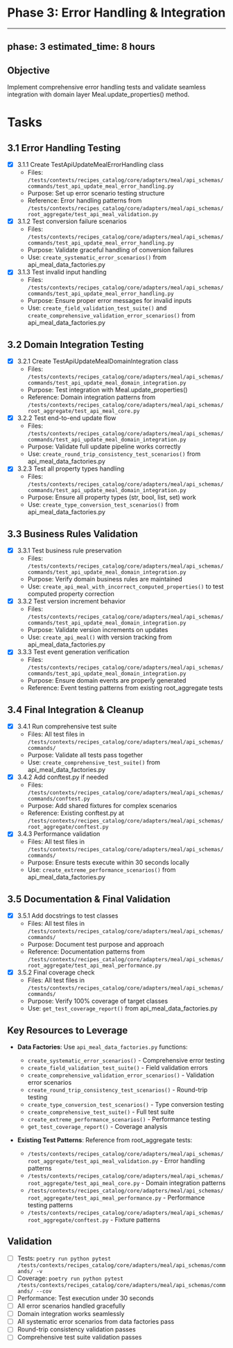 # Phase 3: Error Handling & Integration

---
phase: 3
estimated_time: 8 hours
---

## Objective
Implement comprehensive error handling tests and validate seamless integration with domain layer Meal.update_properties() method.

# Tasks

## 3.1 Error Handling Testing
- [x] 3.1.1 Create TestApiUpdateMealErrorHandling class
  - Files: `/tests/contexts/recipes_catalog/core/adapters/meal/api_schemas/commands/test_api_update_meal_error_handling.py`
  - Purpose: Set up error scenario testing structure
  - Reference: Error handling patterns from `/tests/contexts/recipes_catalog/core/adapters/meal/api_schemas/root_aggregate/test_api_meal_validation.py`
- [x] 3.1.2 Test conversion failure scenarios
  - Files: `/tests/contexts/recipes_catalog/core/adapters/meal/api_schemas/commands/test_api_update_meal_error_handling.py`
  - Purpose: Validate graceful handling of conversion failures
  - Use: `create_systematic_error_scenarios()` from api_meal_data_factories.py
- [x] 3.1.3 Test invalid input handling
  - Files: `/tests/contexts/recipes_catalog/core/adapters/meal/api_schemas/commands/test_api_update_meal_error_handling.py`
  - Purpose: Ensure proper error messages for invalid inputs
  - Use: `create_field_validation_test_suite()` and `create_comprehensive_validation_error_scenarios()` from api_meal_data_factories.py

## 3.2 Domain Integration Testing
- [x] 3.2.1 Create TestApiUpdateMealDomainIntegration class
  - Files: `/tests/contexts/recipes_catalog/core/adapters/meal/api_schemas/commands/test_api_update_meal_domain_integration.py`
  - Purpose: Test integration with Meal.update_properties()
  - Reference: Domain integration patterns from `/tests/contexts/recipes_catalog/core/adapters/meal/api_schemas/root_aggregate/test_api_meal_core.py`
- [x] 3.2.2 Test end-to-end update flow
  - Files: `/tests/contexts/recipes_catalog/core/adapters/meal/api_schemas/commands/test_api_update_meal_domain_integration.py`
  - Purpose: Validate full update pipeline works correctly
  - Use: `create_round_trip_consistency_test_scenarios()` from api_meal_data_factories.py
- [x] 3.2.3 Test all property types handling
  - Files: `/tests/contexts/recipes_catalog/core/adapters/meal/api_schemas/commands/test_api_update_meal_domain_integration.py`
  - Purpose: Ensure all property types (str, bool, list, set) work
  - Use: `create_type_conversion_test_scenarios()` from api_meal_data_factories.py

## 3.3 Business Rules Validation
- [x] 3.3.1 Test business rule preservation
  - Files: `/tests/contexts/recipes_catalog/core/adapters/meal/api_schemas/commands/test_api_update_meal_domain_integration.py`
  - Purpose: Verify domain business rules are maintained
  - Use: `create_api_meal_with_incorrect_computed_properties()` to test computed property correction
- [x] 3.3.2 Test version increment behavior
  - Files: `/tests/contexts/recipes_catalog/core/adapters/meal/api_schemas/commands/test_api_update_meal_domain_integration.py`
  - Purpose: Validate version increments on updates
  - Use: `create_api_meal()` with version tracking from api_meal_data_factories.py
- [x] 3.3.3 Test event generation verification
  - Files: `/tests/contexts/recipes_catalog/core/adapters/meal/api_schemas/commands/test_api_update_meal_domain_integration.py`
  - Purpose: Ensure domain events are properly generated
  - Reference: Event testing patterns from existing root_aggregate tests

## 3.4 Final Integration & Cleanup
- [x] 3.4.1 Run comprehensive test suite
  - Files: All test files in `/tests/contexts/recipes_catalog/core/adapters/meal/api_schemas/commands/`
  - Purpose: Validate all tests pass together
  - Use: `create_comprehensive_test_suite()` from api_meal_data_factories.py
- [x] 3.4.2 Add conftest.py if needed
  - Files: `/tests/contexts/recipes_catalog/core/adapters/meal/api_schemas/commands/conftest.py`
  - Purpose: Add shared fixtures for complex scenarios
  - Reference: Existing conftest.py at `/tests/contexts/recipes_catalog/core/adapters/meal/api_schemas/root_aggregate/conftest.py`
- [x] 3.4.3 Performance validation
  - Files: All test files in `/tests/contexts/recipes_catalog/core/adapters/meal/api_schemas/commands/`
  - Purpose: Ensure tests execute within 30 seconds locally
  - Use: `create_extreme_performance_scenarios()` from api_meal_data_factories.py

## 3.5 Documentation & Final Validation
- [x] 3.5.1 Add docstrings to test classes
  - Files: All test files in `/tests/contexts/recipes_catalog/core/adapters/meal/api_schemas/commands/`
  - Purpose: Document test purpose and approach
  - Reference: Documentation patterns from `/tests/contexts/recipes_catalog/core/adapters/meal/api_schemas/root_aggregate/test_api_meal_performance.py`
- [x] 3.5.2 Final coverage check
  - Files: All test files in `/tests/contexts/recipes_catalog/core/adapters/meal/api_schemas/commands/`
  - Purpose: Verify 100% coverage of target classes
  - Use: `get_test_coverage_report()` from api_meal_data_factories.py

## Key Resources to Leverage
- **Data Factories**: Use `api_meal_data_factories.py` functions:
  - `create_systematic_error_scenarios()` - Comprehensive error testing
  - `create_field_validation_test_suite()` - Field validation errors
  - `create_comprehensive_validation_error_scenarios()` - Validation error scenarios
  - `create_round_trip_consistency_test_scenarios()` - Round-trip testing
  - `create_type_conversion_test_scenarios()` - Type conversion testing
  - `create_comprehensive_test_suite()` - Full test suite
  - `create_extreme_performance_scenarios()` - Performance testing
  - `get_test_coverage_report()` - Coverage analysis

- **Existing Test Patterns**: Reference from root_aggregate tests:
  - `/tests/contexts/recipes_catalog/core/adapters/meal/api_schemas/root_aggregate/test_api_meal_validation.py` - Error handling patterns
  - `/tests/contexts/recipes_catalog/core/adapters/meal/api_schemas/root_aggregate/test_api_meal_core.py` - Domain integration patterns
  - `/tests/contexts/recipes_catalog/core/adapters/meal/api_schemas/root_aggregate/test_api_meal_performance.py` - Performance testing patterns
  - `/tests/contexts/recipes_catalog/core/adapters/meal/api_schemas/root_aggregate/conftest.py` - Fixture patterns

## Validation
- [ ] Tests: `poetry run python pytest /tests/contexts/recipes_catalog/core/adapters/meal/api_schemas/commands/ -v`
- [ ] Coverage: `poetry run python pytest /tests/contexts/recipes_catalog/core/adapters/meal/api_schemas/commands/ --cov`
- [ ] Performance: Test execution under 30 seconds
- [ ] All error scenarios handled gracefully
- [ ] Domain integration works seamlessly
- [ ] All systematic error scenarios from data factories pass
- [ ] Round-trip consistency validation passes
- [ ] Comprehensive test suite validation passes 